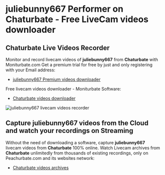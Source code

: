 # juliebunny667 Performer on Chaturbate - Free LiveCam videos downloader

## Chaturbate Live Videos Recorder

Monitor and record livecam videos of **juliebunny667** from **Chaturbate** with Moniturbate.com
Get a premium trial for free by just and only registering with your Email address:
* [juliebunny667 Premium videos downloader](https://moniturbate.com/request-demo-licence-key.html)

Free livecam videos downloader - Moniturbate Software:
* [Chaturbate videos downloader](https://moniturbate.com/moniturbate-download-software.html)

![juliebunny667 livecam videos recorder](https://peachurnet.com/templates/moniturbate-software.png)


## Capture juliebunny667 videos from the Cloud and watch your recordings on Streaming

Without the need of downloading a software, capture **juliebunny667** livecam videos from **Chaturbate** 100% online.
Watch Livecam archives from **Chaturbate** unlimitedly from thousands of existing recordings, only on Peachurbate.com and its websites network:
* [Chaturbate videos archives](https://peachurnet.com/)